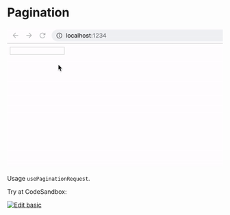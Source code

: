 # Pagination

![Pagination example](pagination.gif)

Usage `usePaginationRequest`.

Try at CodeSandbox:

[![Edit basic](https://codesandbox.io/static/img/play-codesandbox.svg)](https://codesandbox.io/s/react-fetch-hook-pagination-nq561)
